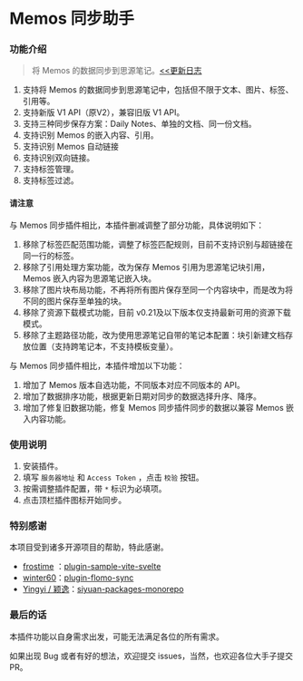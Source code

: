 
# Memos 同步助手

### 功能介绍

> 将 Memos 的数据同步到思源笔记。[<<更新日志](https://github.com/Yimien/plugin-memos-sync-helper/blob/main/CHANGELOG.md)

1. 支持将 Memos 的数据同步到思源笔记中，包括但不限于文本、图片、标签、引用等。
2. 支持新版 V1 API（原V2），兼容旧版 V1 API。
3. 支持三种同步保存方案：Daily Notes、单独的文档、同一份文档。
4. 支持识别 Memos 的嵌入内容、引用。
5. 支持识别 Memos 自动链接
6. 支持识别双向链接。
7. 支持标签管理。
8. 支持标签过滤。

#### 请注意

与 Memos 同步插件相比，本插件删减调整了部分功能，具体说明如下：

1. 移除了标签匹配范围功能，调整了标签匹配规则，目前不支持识别与超链接在同一行的标签。
2. 移除了引用处理方案功能，改为保存 Memos 引用为思源笔记块引用，Memos 嵌入内容为思源笔记嵌入块。
3. 移除了图片块布局功能，不再将所有图片保存至同一个内容块中，而是改为将不同的图片保存至单独的块。
4. 移除了资源下载模式功能，目前 v0.21及以下版本仅支持最新可用的资源下载模式。 
5. 移除了主题路径功能，改为使用思源笔记自带的笔记本配置：块引新建文档存放位置（支持跨笔记本，不支持模板变量）。

与 Memos 同步插件相比，本插件增加以下功能：

1. 增加了 Memos 版本自选功能，不同版本对应不同版本的 API。
2. 增加了数据排序功能，根据更新日期对同步的数据选择升序、降序。
3. 增加了修复旧数据功能，修复 Memos 同步插件同步的数据以兼容 Memos 嵌入内容功能。

### 使用说明

1. 安装插件。
2. 填写 `服务器地址` 和 `Access Token` ，点击 `校验` 按钮。
3. 按需调整插件配置，带 `*` 标识为必填项。
4. 点击顶栏插件图标开始同步。

### 特别感谢

本项目受到诸多开源项目的帮助，特此感谢。

- [frostime](https://github.com/frostime) ：[plugin-sample-vite-svelte](https://github.com/siyuan-note/plugin-sample-vite-svelte)
- [winter60](https://github.com/winter60)：[plugin-flomo-sync](https://github.com/winter60/plugin-flomo-sync)
- [Yingyi / 颖逸](https://github.com/Zuoqiu-Yingyi)：[siyuan-packages-monorepo](https://github.com/Zuoqiu-Yingyi/siyuan-packages-monorepo)

### 最后的话

本插件功能以自身需求出发，可能无法满足各位的所有需求。

如果出现 Bug 或者有好的想法，欢迎提交 issues，当然，也欢迎各位大手子提交 PR。
